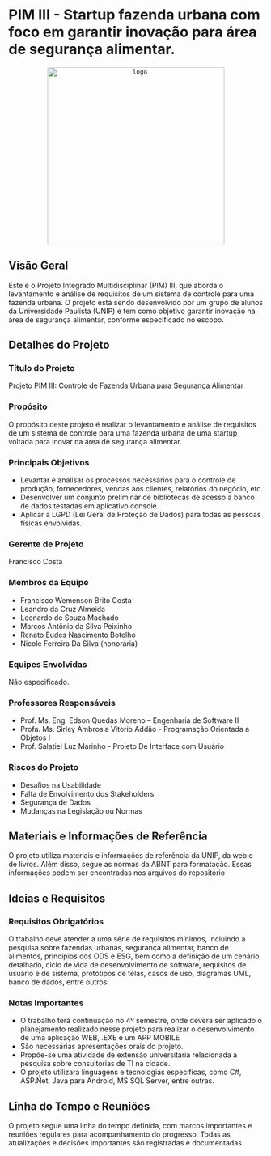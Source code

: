 # PIM III - Startup fazenda urbana com foco em garantir inovação para área de segurança alimentar.

<div align="center">
	<code><img width="350" src="https://raw.githubusercontent.com/fwzin/PIM-III---Arquivos/main/Imagens/leaf%20(1)/3.png?token=GHSAT0AAAAAACP3J6DI7Q7EREEQ66Q6RUS6ZQYHNEA" alt="logo" title="logo"/></code>
</div>

## Visão Geral

Este é o Projeto Integrado Multidisciplinar (PIM) III, que aborda o levantamento e análise de requisitos de um sistema de controle para uma fazenda urbana. O projeto está sendo desenvolvido por um grupo de alunos da Universidade Paulista (UNIP) e tem como objetivo garantir inovação na área de segurança alimentar, conforme especificado no escopo.

## Detalhes do Projeto

### Título do Projeto
Projeto PIM III: Controle de Fazenda Urbana para Segurança Alimentar

### Propósito
O propósito deste projeto é realizar o levantamento e análise de requisitos de um sistema de controle para uma fazenda urbana de uma startup voltada para inovar na área de segurança alimentar.

### Principais Objetivos
- Levantar e analisar os processos necessários para o controle de produção, fornecedores, vendas aos clientes, relatórios do negócio, etc.
- Desenvolver um conjunto preliminar de bibliotecas de acesso a banco de dados testadas em aplicativo console.
- Aplicar a LGPD (Lei Geral de Proteção de Dados) para todas as pessoas físicas envolvidas.

### Gerente de Projeto
Francisco Costa

### Membros da Equipe
- Francisco Wemenson Brito Costa
- Leandro da Cruz Almeida
- Leonardo de Souza Machado
- Marcos Antônio da Silva Peixinho
- Renato Eudes Nascimento Botelho
- Nicole Ferreira Da Silva (honorária)

### Equipes Envolvidas
Não especificado.

### Professores Responsáveis
- Prof. Ms. Eng. Edson Quedas Moreno – Engenharia de Software II
- Profa. Ms. Sirley Ambrosia Vitorio Addão - Programação Orientada a Objetos I
- Prof. Salatiel Luz Marinho - Projeto De Interface com Usuário

### Riscos do Projeto
- Desafios na Usabilidade
- Falta de Envolvimento dos Stakeholders
- Segurança de Dados
- Mudanças na Legislação ou Normas

## Materiais e Informações de Referência
O projeto utiliza materiais e informações de referência da UNIP, da web e de livros. Além disso, segue as normas da ABNT para formatação.
Essas informações podem ser encontradas nos arquivos do repositorio

## Ideias e Requisitos

### Requisitos Obrigatórios
O trabalho deve atender a uma série de requisitos mínimos, incluindo a pesquisa sobre fazendas urbanas, segurança alimentar, banco de alimentos, princípios dos ODS e ESG, bem como a definição de um cenário detalhado, ciclo de vida de desenvolvimento de software, requisitos de usuário e de sistema, protótipos de telas, casos de uso, diagramas UML, banco de dados, entre outros.

### Notas Importantes
- O trabalho terá continuação no 4º semestre, onde devera ser aplicado o planejamento realizado nesse projeto para realizar o desenvolvimento de uma aplicação WEB, .EXE e um APP MOBILE
- São necessárias apresentações orais do projeto.
- Propõe-se uma atividade de extensão universitária relacionada à pesquisa sobre consultorias de TI na cidade.
- O projeto utilizará linguagens e tecnologias específicas, como C#, ASP.Net, Java para Android, MS SQL Server, entre outras.

## Linha do Tempo e Reuniões

O projeto segue uma linha do tempo definida, com marcos importantes e reuniões regulares para acompanhamento do progresso. Todas as atualizações e decisões importantes são registradas e documentadas.
